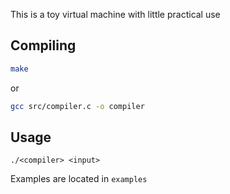 This is a toy virtual machine with little practical use <br>

## Compiling
```bash
make
```
or
```bash
gcc src/compiler.c -o compiler
```
## Usage
`./<compiler> <input>`

Examples are located in `examples`